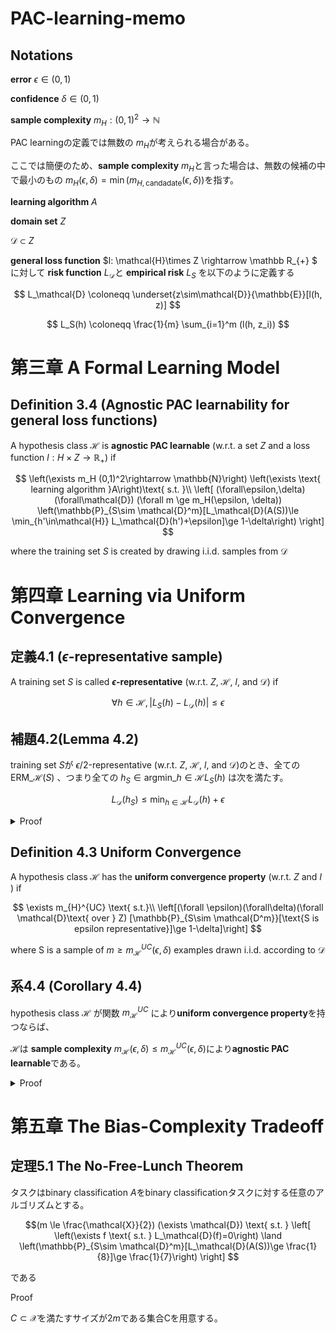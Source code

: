 # PAC-learning-memo

## Notations
**error** $\epsilon \in (0,1)$

**confidence** $\delta\in(0,1)$

**sample complexity** $m_H : (0,1)^2 \rightarrow \mathbb{N}$

PAC learningの定義では無数の $m_H$が考えられる場合がある。

ここでは簡便のため、**sample complexity** $m_H$と言った場合は、無数の候補の中で最小のもの $m_H(\epsilon, \delta) = \min(m_{H,\text{candadate}}(\epsilon, \delta))$を指す。

**learning algorithm** $A$

**domain set** $Z$

$\mathcal{D}\subset Z$


**general loss function**  $l: \mathcal{H}\times Z \rightarrow \mathbb R_{+} $
に対して
**risk function** $L_\mathcal{D}$と **empirical risk** $L_S$ を以下のように定義する

$$
L_\mathcal{D} \coloneqq \underset{z\sim\mathcal{D}}{\mathbb{E}}[l(h, z)]
$$

$$
L_S(h) \coloneqq \frac{1}{m} \sum_{i=1}^m (l(h, z_i))
$$

# 第三章 A Formal Learning Model

## Definition 3.4 (Agnostic PAC learnability for general loss functions)

A hypothesis class $\mathcal{H}$ is **agnostic PAC learnable**
(w.r.t. a set $Z$ and a loss function $l : H \times Z \rightarrow \mathbb{R}_{+}$) if

$$
\left(\exists m_H (0,1)^2\rightarrow \mathbb{N}\right)
\left(\exists \text{ learning algorithm }A\right)\text{ s.t. }\\
\left[
(\forall\epsilon,\delta)
(\forall\mathcal{D})
(\forall m \ge m_H(\epsilon, \delta))
\left(\mathbb{P}_{S\sim \mathcal{D}^m}[L_\mathcal{D}(A(S))\le \min_{h'\in\mathcal{H}} L_\mathcal{D}(h')+\epsilon]\ge 1-\delta\right)
\right]
$$

where the training set $S$ is created by drawing i.i.d. samples from $\mathcal{D}$

# 第四章 Learning via Uniform Convergence
## 定義4.1 ($\epsilon$-representative sample)
A training set $S$ is called **$\epsilon$-representative** (w.r.t. $Z$, $\mathcal{H}$, $l$, and $\mathcal{D}$) if

$$
\forall h\in\mathcal{H}, |L_S(h)-L_\mathcal{D}(h)|\le \epsilon
$$


## 補題4.2(Lemma 4.2)
training set $S$が $\epsilon/2$-representative (w.r.t. $Z$, $\mathcal{H}$, $l$, and $\mathcal{D}$)のとき、全ての
$\text{ERM}\_\mathcal{H}(S)$
、つまり全ての $h_S\in \text{argmin}\_{h\in\mathcal{H}} L_S(h)$
は次を満たす。

$$
L_\mathcal{D}(h_S) \le \min_{h\in\mathcal{H}}L_\mathcal{D}(h)+\epsilon
$$
<details>
<summary>Proof</summary>

Sが$\epsilon/2$ representativeであるから、

$|L_S(h_S) - L_D(h_S)| \le \epsilon/2$

$\therefore L_D(h_S) \le L_S(h_S)+\epsilon/2$ 

また、定義より $L_S(h_S) = \min_{h\in\mathcal{H}}(L_S(h))$であるから、

$\therefore L_S(h_S)+\epsilon/2 \le L_S(h)+\epsilon/2$

また、 $S$は $\epsilon/2$ representativeであるから、

$L_S(h) \le L_D(h) + \epsilon/2$

$\therefore L_S(h) + \epsilon/2 \le L_D(h)+\epsilon/2 + \epsilon/2 = L_D(h) + \epsilon$

まとめると、すべての $h\in\mathcal{H}$に対して

$$L_D(h_S) \le L_S(h_S) + \epsilon/2 \le L_S(h) + \epsilon/2 \le L_D(h) + \epsilon/2 + \epsilon/2 = L_D(h) + \epsilon$$

したがって、Sが $\epsilon/2$ representative ならば、 $(\forall h \in \mathcal{H})[L_D(h_S)\le L_D(h)+\epsilon]$

したがって、Sが $\epsilon/2$ representativeならば、  $L_D(h_S)\le \min_{h\in\mathcal{H}} L_D(h) + \epsilon$ 
</details>

## Definition 4.3 Uniform Convergence

A hypothesis class $\mathcal{H}$ has the **uniform convergence property** (w.r.t. $Z$ and $l$ ) if

$$
\exists m_{H}^{UC} \text{ s.t.}\\
\left[(\forall \epsilon)(\forall\delta)(\forall \mathcal{D}\text{ over } Z)
[\mathbb{P}_{S\sim \mathcal{D^m}}[\text{S is epsilon representative}]\ge 1-\delta]\right]
$$

where S is a sample of $m\ge m_\mathcal{H}^{UC}(\epsilon, \delta)$ examples drawn i.i.d. according to $\mathcal{D}$

## 系4.4 (Corollary 4.4)
hypothesis class $\mathcal{H}$ が関数
$m_\mathcal{H}^{UC}$
により**uniform convergence property**を持つならば、

$\mathcal{H}$は **sample complexity** $m_\mathcal{H}(\epsilon, \delta) \le m_\mathcal{H}^{UC}(\epsilon, \delta)$により**agnostic PAC learnable**である。

<details>
<summary>Proof</summary>

uniform convergenceの定義により

$$(\forall \epsilon \in (0,1))(\forall\delta)(\forall \mathcal{D}\text{ over } Z)[\mathbb{P}_{S\sim \mathcal{D^m}}[\text{S is epsilon representative}]\ge 1-\delta]$$

$$\therefore(\forall \epsilon \in (0,2))(\forall\delta)(\forall \mathcal{D}\text{ over } Z)[\mathbb{P}_{S\sim \mathcal{D^m}}[\text{S is epsilon/2 representative}]\ge 1-\delta]$$

$$\therefore(\forall \epsilon \in (0,1))(\forall\delta)(\forall \mathcal{D}\text{ over } Z)[\mathbb{P}_{S\sim \mathcal{D^m}}[\text{S is epsilon/2 representative}]\ge 1-\delta]$$

補題4.2より

$$\therefore (\forall \epsilon \in (0,1))(\forall\delta)(\forall \mathcal{D}\text{ over } Z) [\mathbb{P}\_{S\sim \mathcal{D^m}} [L_\mathcal{D}(h_S)\le \min_{h'\in \mathcal{H}} L_\mathcal{D}(h')+\epsilon ]\ge 1-\delta] $$

したがって、 $m_\mathcal{H}^{UC}(\epsilon/2, \delta)$ はagnostic PAC learnableにおける要請を満たす。


したがって、 $\mathcal{H}$ は sample complexity $m_\mathcal{H}(\epsilon, \delta) \le m_\mathcal{H}^{UC}(\epsilon/2, \delta))$ でagnostic PAC learnableである。

</details>

# 第五章 The Bias-Complexity Tradeoff

## 定理5.1 The No-Free-Lunch Theorem
タスクはbinary classification
 $A$をbinary classificationタスクに対する任意のアルゴリズムとする。

$$(m \le \frac{\mathcal{X}}{2})
 (\exists \mathcal{D}) \text{ s.t. }
 \left[
    \left(\exists f \text{ s.t. } L_\mathcal{D}(f)=0\right)
    \land
    \left(\mathbb{P}_{S\sim \mathcal{D}^m}[L_\mathcal{D}(A(S))\ge \frac{1}{8}]\ge \frac{1}{7}\right)
 \right]
$$

 である

 Proof

 $C\subset\mathcal{X}$を満たすサイズが$2m$である集合Cを用意する。

